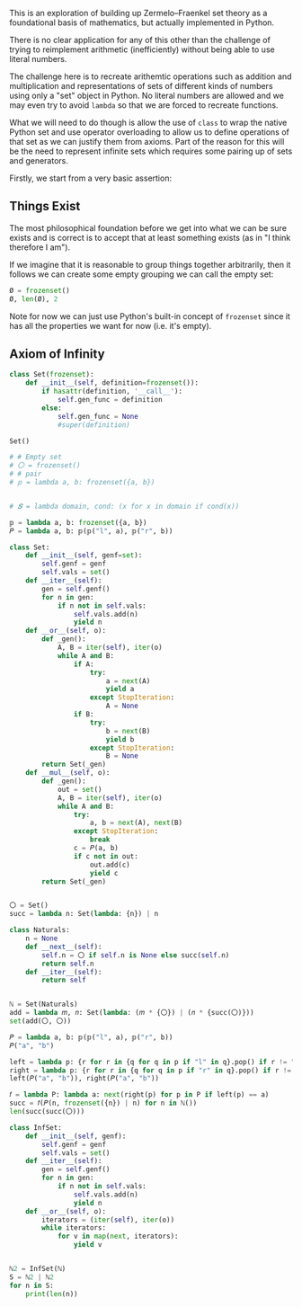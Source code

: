 <!-- #region -->

This is an exploration of building up Zermelo–Fraenkel set theory as a foundational basis of mathematics, but actually implemented in Python.

There is no clear application for any of this other than the challenge of trying to reimplement arithmetic (inefficiently) without being able to use literal numbers.

The challenge here is to recreate arithemtic operations such as addition and multiplication and representations of sets of different kinds of numbers using only a "set" object in Python. No literal numbers are allowed and we may even try to avoid `lambda` so that we are forced to recreate functions.

What we will need to do though is allow the use of `class` to wrap the native Python set and use operator overloading to allow us to define operations of that set as we can justify them from axioms. Part of the reason for this will be the need to represent infinite sets which requires some pairing up of sets and generators.

Firstly, we start from a very basic assertion:

## Things Exist

The most philosophical foundation before we get into what we can be sure exists and is correct is to accept that at least something exists (as in "I think therefore I am").

If we imagine that it is reasonable to group things together arbitrarily, then it follows we can create some empty grouping we can call the empty set:

<!-- #endregion -->

```python trusted=true
Ø = frozenset()
Ø, len(Ø), 2
```

<!-- #region -->

Note for now we can just use Python's built-in concept of `frozenset` since it has all the properties we want for now (i.e. it's empty).

## Axiom of Infinity

<!-- #endregion -->

```python trusted=true
class Set(frozenset):
    def __init__(self, definition=frozenset()):
        if hasattr(definition, '__call__'):
            self.gen_func = definition
        else:
            self.gen_func = None
            #super(definition)

Set()
```

```python trusted=true
# # Empty set
# 〇 = frozenset()
# # pair
# 𝕡 = lambda a, b: frozenset({a, b})


# 𝑺 = lambda domain, cond: (x for x in domain if cond(x))

```

```python trusted=true
𝕡 = lambda a, b: frozenset({a, b})
𝑃 = lambda a, b: 𝕡(𝕡("l", a), 𝕡("r", b))

class Set:
    def __init__(self, genf=set):
        self.genf = genf
        self.vals = set()
    def __iter__(self):
        gen = self.genf()
        for n in gen:
            if n not in self.vals:
                self.vals.add(n)
                yield n
    def __or__(self, o):
        def _gen():
            A, B = iter(self), iter(o)
            while A and B:
                if A:
                    try:
                        a = next(A)
                        yield a
                    except StopIteration:
                        A = None
                if B:
                    try:
                        b = next(B)
                        yield b
                    except StopIteration:
                        B = None
        return Set(_gen)
    def __mul__(self, o):
        def _gen():
            out = set()
            A, B = iter(self), iter(o)
            while A and B:
                try:
                    a, b = next(A), next(B)
                except StopIteration:
                    break
                c = 𝑃(a, b)
                if c not in out:
                    out.add(c)
                    yield c
        return Set(_gen)


〇 = Set()
succ = lambda n: Set(lambda: {n}) | n

class Naturals:
    n = None
    def __next__(self):
        self.n = 〇 if self.n is None else succ(self.n)
        return self.n
    def __iter__(self):
        return self


ℕ = Set(Naturals)
add = lambda 𝑚, 𝑛: Set(lambda: (𝑚 * {〇}) | (𝑛 * {succ(〇)}))
set(add(〇, 〇))

```

```python trusted=true
𝑃 = lambda a, b: 𝕡(𝕡("l", a), 𝕡("r", b))
𝑃("a", "b")
```

```python trusted=true
left = lambda p: {r for r in {q for q in p if "l" in q}.pop() if r != "l"}.pop()
right = lambda p: {r for r in {q for q in p if "r" in q}.pop() if r != 'r'}.pop()
left(𝑃("a", "b")), right(𝑃("a", "b"))
```

```python trusted=true
𝑓 = lambda P: lambda a: next(right(p) for p in P if left(p) == a)
succ = 𝑓(𝑃(n, frozenset({n}) | n) for n in ℕ())
len(succ(succ(〇)))
```

```python trusted=true
class InfSet:
    def __init__(self, genf):
        self.genf = genf
        self.vals = set()
    def __iter__(self):
        gen = self.genf()
        for n in gen:
            if n not in self.vals:
                self.vals.add(n)
                yield n
    def __or__(self, o):
        iterators = (iter(self), iter(o))
        while iterators:
            for v in map(next, iterators):
                yield v


ℕ2 = InfSet(ℕ)
S = ℕ2 | ℕ2
for n in S:
    print(len(n))
```
